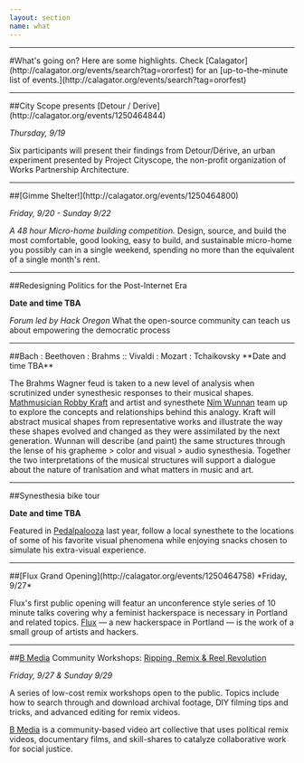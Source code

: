 ```yaml
---
layout: section
name: what
---
```

<hr>
#What's going on?
Here are some highlights. Check [Calagator](http://calagator.org/events/search?tag=ororfest) for an [up-to-the-minute list of events.](http://calagator.org/events/search?tag=ororfest)
<hr>
##City Scope presents [Detour / Derive](http://calagator.org/events/1250464844)

*Thursday, 9/19*

Six participants will present their findings from Detour/Dérive, an urban experiment presented by Project Cityscope, the non-profit organization of Works Partnership Architecture.
<hr>
##[Gimme Shelter!](http://calagator.org/events/1250464800)

*Friday, 9/20 - Sunday 9/22*

*A 48 hour Micro-home building competition.* Design, source, and build the most comfortable, good looking, easy to build, and sustainable micro-home you possibly can in a single weekend, spending no more than the equivalent of a single month's rent.
<hr>
##Redesigning Politics for the Post-Internet Era

**Date and time TBA**

*Forum led by Hack Oregon*
What the open-source community can teach us about empowering the democratic process

<hr>
##Bach : Beethoven : Brahms :: Vivaldi : Mozart : Tchaikovsky
**Date and time TBA**

The Brahms Wagner feud is taken to a new level of analysis when scrutinized under synesthesic responses to their musical shapes. [Mathmusician Robby Kraft](http://blog.research-club.org/?p=148512961) and artist and synesthete [Ním Wunnan](http://wunnan.com) team up to explore the concepts and relationships behind this analogy. Kraft will abstract musical shapes from representative works and illustrate the way these shapes evolved and changed as they were assimilated by the next generation. Wunnan will describe (and paint) the same structures through the lense of his grapheme > color and visual > audio synesthesia. Together the two  interpretations of the musical structures will support a dialogue about the nature of tranlsation and what matters in music and art.
<hr>
##Synesthesia bike tour

**Date and time TBA**

Featured in [Pedalpalooza](http://www.shift2bikes.org/cal/viewpp2013.php) last year, follow a local synesthete to the locations of some of his favorite visual phenomena while enjoying snacks chosen to simulate his extra-visual experience. 
<hr>
##[Flux Grand Opening](http://calagator.org/events/1250464758)
*Friday, 9/27*

Flux's first public opening will featur an unconference style series of 10 minute talks covering why a feminist hackerspace is necessary in Portland and related topics.
[Flux](http://www.fluxlab.io/) — a new hackerspace in Portland — is the work of a small group of artists and hackers. 
<hr>

##[B Media](http://www.bmediacollective.org/reelrevolution) Community Workshops: [Ripping, Remix & Reel Revolution](http://calagator.org/events/1250464796)

*Friday, 9/27 & Sunday 9/29*

A series of low-cost remix workshops open to the public. Topics include how to search through and download archival footage, DIY filming tips and tricks, and advanced editing for remix videos.

[B Media](http://www.bmediacollective.org/reelrevolution) is a community-based video art collective that uses political remix videos, documentary films, and skill-shares to catalyze collaborative work for social justice.



